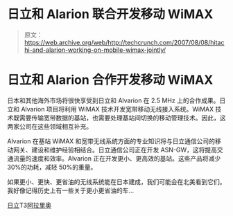 # 日立和 Alarion 联合开发移动 WiMAX 

> 原文：<https://web.archive.org/web/http://techcrunch.com/2007/08/08/hitachi-and-alarion-working-on-mobile-wimax-jointly/>

# 日立和 Alarion 合作开发移动 WiMAX

日本和其他海外市场将很快享受到日立和 Alvarion 在 2.5 MHz 上的合作成果。日立和 Alvarion 项目将利用 WiMAX 技术开发宽带移动无线接入系统。WiMAX 技术既需要传输宽带数据的基站，也需要处理基站间切换的移动管理技术。因此，这两家公司在这些领域相互补充。

Alvarion 在基站 WiMAX 和宽带无线系统方面的专业知识将与日立通信公司的移动网关、建设和维护经验相结合。日立通信公司正在开发 ASN-GW，这将提高交通流量的速度和效率。Alvarion 正在开发更小、更高效的基站。这些产品将减少 30%的功耗，减轻 50%的重量。

如果更小、更快、更省油的无线系统能在日本建成，我们可能会在北美看到它们。我好像记得历史上有一些关于更小更省油的车…

[日立](https://web.archive.org/web/20130628192453/http://www.hitachi.com/)T3[阿拉里奥](https://web.archive.org/web/20130628192453/http://www.alvarion.com/)